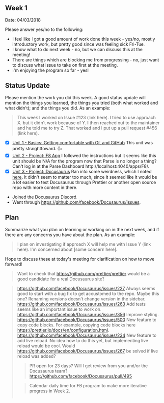 ## Week 1

Date: 04/03/2018

Please answer yes/no to the following:

* I feel like I got a good amount of work done this week - yes/no, mostly introductory work, but pretty good since was feeling sick Fri-Tue.
* I know what to do next week - no, but we can discuss this at the meeting!
* There are things which are blocking me from progressing - no, just want to discuss what issue to take on first at the meeting.
* I'm enjoying the program so far - yes!

## Status Update

Please mention the work you did this week. A good status update will mention the things you learned, the things you tried (both what worked and what didn't); and the things you did. As an example:

> This week I worked on Issue #123 (link here). I tried to use approach X, but it didn't work because of Y. I then reached out to the maintainer and he told me to try Z. That worked and I put up a pull request #456 (link here).

- [x] [Unit 1 - Basics: Getting comfortable with Git and GitHub](https://www.facebook.com/groups/ossmentorship/learning_content/?filter=662333824156547) This unit was pretty straightfoward. 👍
- [x] [Unit 2 - Project: F8 App](https://www.facebook.com/groups/ossmentorship/learning_content/?filter=162143457744403) I followed the instructions but it seems like this unit should be N/A for the program now that Parse is no longer a thing? Can't log in at the Parse Dashboard http://localhost:4040/apps/F8/.
- [x] [Unit 3 - Project: Docusaurus](https://www.facebook.com/groups/ossmentorship/learning_content/?filter=916381401865001) Ran into some weirdness, which I noted [here](https://github.com/amyrlam/docusaurus-starter-kit/commit/ef86fdca64ff6fa6e9f4d67f25e6bdf00c03c2df). It didn't seem to matter too much, since it seemed like it would be a lot easier to test Docusaurus through Prettier or another open source repo with more content in there. 
- Joined the Docusaurus Discord.
- Went through https://github.com/facebook/Docusaurus/issues.

## Plan

Summarize what you plan on learning or working on in the next week, and if there are any concerns you have about the plan. As an example:

> I plan on investigating if approach X will help me with Issue Y (link here). I'm concerned about [some concern here].

Hope to discuss these at today's meeting for clarification on how to move forward!

> Want to check that https://github.com/prettier/prettier would be a good candidate for a real Docusaurus site?

> https://github.com/facebook/Docusaurus/issues/227 Always seems good to start with a bug fix to get accustomed to the repo. Maybe this one? Renaming versions doesn't change version in the sidebar.
> https://github.com/facebook/Docusaurus/issues/263 Add tests seems like an important issue to work on.
> https://github.com/facebook/Docusaurus/issues/356 Improve <table> styling.
> https://github.com/facebook/Docusaurus/issues/500 New feature to copy code blocks.  For example, copying code blocks here https://prettier.io/docs/en/configuration.html. 
> https://github.com/facebook/Docusaurus/issues/234 New feature to add live reload. No idea how to do this yet, but implementing live reload would be cool. Would https://github.com/facebook/Docusaurus/issues/267 be solved if live reload was added?

> PR open for 23 days? Will I get review from you and/or the Docusaurus team?
https://github.com/facebook/Docusaurus/pull/495

> Calendar daily time for FB program to make more iterative progress in Week 2. 
